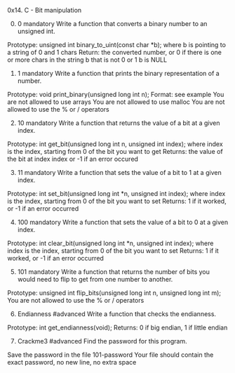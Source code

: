 0x14. C - Bit manipulation

0. 0
mandatory
Write a function that converts a binary number to an unsigned int.

Prototype: unsigned int binary_to_uint(const char *b);
where b is pointing to a string of 0 and 1 chars
Return: the converted number, or 0 if
there is one or more chars in the string b that is not 0 or 1
b is NULL


1. 1
mandatory
Write a function that prints the binary representation of a number.

Prototype: void print_binary(unsigned long int n);
Format: see example
You are not allowed to use arrays
You are not allowed to use malloc
You are not allowed to use the % or / operators


2. 10
mandatory
Write a function that returns the value of a bit at a given index.

Prototype: int get_bit(unsigned long int n, unsigned int index);
where index is the index, starting from 0 of the bit you want to get
Returns: the value of the bit at index index or -1 if an error occured



3. 11
mandatory
Write a function that sets the value of a bit to 1 at a given index.

Prototype: int set_bit(unsigned long int *n, unsigned int index);
where index is the index, starting from 0 of the bit you want to set
Returns: 1 if it worked, or -1 if an error occurred


4. 100
mandatory
Write a function that sets the value of a bit to 0 at a given index.

Prototype: int clear_bit(unsigned long int *n, unsigned int index);
where index is the index, starting from 0 of the bit you want to set
Returns: 1 if it worked, or -1 if an error occurred


5. 101
mandatory
Write a function that returns the number of bits you would need to flip to get from one number to another.

Prototype: unsigned int flip_bits(unsigned long int n, unsigned long int m);
You are not allowed to use the % or / operators


6. Endianness
#advanced
Write a function that checks the endianness.

Prototype: int get_endianness(void);
Returns: 0 if big endian, 1 if little endian


7. Crackme3
#advanced
Find the password for this program.

Save the password in the file 101-password
Your file should contain the exact password, no new line, no extra space
